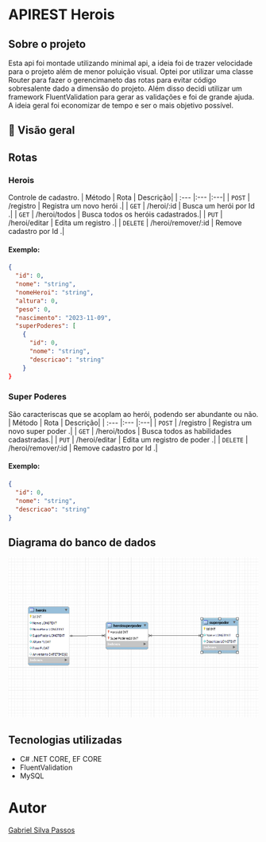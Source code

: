 # APIREST Herois
## Sobre o projeto
  Esta api foi montade utilizando minimal api, a ideia foi de trazer velocidade para o projeto além de menor poluição visual. Optei por utilizar uma classe Router para fazer o gerencimaneto das rotas para evitar código sobresalente dado a dimensão do projeto. Além disso decidi utilizar um framework FluentValidation para gerar as validações e foi de grande ajuda. A ideia geral foi economizar de tempo e ser o mais objetivo possível.

## :mag_right: Visão geral
## Rotas
### Herois
  Controle de cadastro.
| Método     | Rota               | Descrição|
| :---       |:---                |:---|
| `POST`     | /registro          |  Registra um novo herói           .|
| `GET`      | /heroi/:id         |  Busca um herói por Id            .|
| `GET`      | /heroi/todos       |  Busca todos os heróis cadastrados.|
| `PUT`      | /heroi/editar      |  Edita um registro                .|
| `DELETE`   | /heroi/remover/:id |  Remove cadastro por Id           .|
#### Exemplo:
```Json
{
  "id": 0,
  "nome": "string",
  "nomeHeroi": "string",
  "altura": 0,
  "peso": 0,
  "nascimento": "2023-11-09",
  "superPoderes": [
    {
      "id": 0,
      "nome": "string",
      "descricao": "string"
    }
}
```
### Super Poderes
  São caracteriscas que se acoplam ao herói, podendo ser abundante ou não.
| Método     | Rota               | Descrição|
| :---       |:---                |:---|
| `POST`     | /registro          |  Registra um novo super poder          .|
| `GET`      | /heroi/todos       |  Busca todos as habilidades cadastradas.|
| `PUT`      | /heroi/editar      |  Edita um registro de poder            .|
| `DELETE`   | /heroi/remover/:id |  Remove cadastro por Id                .|
#### Exemplo:
```Json
{
  "id": 0,
  "nome": "string",
  "descricao": "string"
}
```
## Diagrama do banco de dados
![diagrama](https://raw.githubusercontent.com/GabriellPassos/assets/main/heroisapi/1.PNG)

## Tecnologias utilizadas
- C# .NET CORE, EF CORE
- FluentValidation
- MySQL

# Autor
[Gabriel Silva Passos](https://www.linkedin.com/in/gabrielsilvapassos/)

